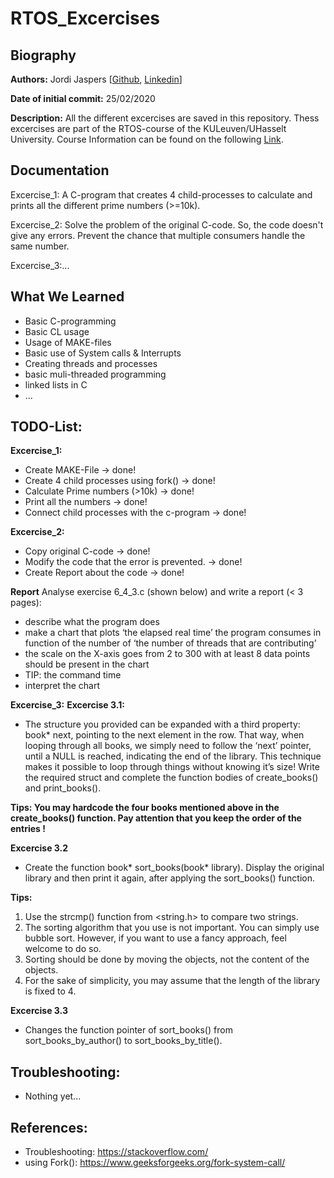 # RTOS_Excercises

## Biography  
**Authors:**
Jordi Jaspers [[Github](https://github.com/Jordi-Jaspers "Github Page"), [Linkedin](https://www.linkedin.com/in/jordi-jaspers/ "Linkedin Page")] 
  
**Date of initial commit:** 
25/02/2020  

**Description:**
All the different excercises are saved in this repository. Thess excercises are part of the RTOS-course of the KULeuven/UHasselt University. Course Information can be found on the following [Link](https://uhintra03.uhasselt.be/studiegidswww/opleidingsonderdeel.aspx?a=2019&i=4082&n=4&t=01 "ECTS Page"). 

## Documentation  
Excercise_1: A C-program that creates 4 child-processes to calculate and prints all the different prime numbers (>=10k).
  
Excercise_2: Solve the problem of the original C-code. So, the code doesn't give any errors. Prevent the chance that multiple consumers handle the same number.
  
Excercise_3:...  
  
## What We Learned
 * Basic C-programming
 * Basic CL usage
 * Usage of MAKE-files
 * Basic use of System calls & Interrupts
 * Creating threads and processes
 * basic muli-threaded programming
 * linked lists in C
 * ...
  
## TODO-List:
**Excercise_1:**
-   Create MAKE-File -> done!
-   Create 4 child processes using fork() -> done!
-   Calculate Prime numbers (>10k) -> done!
-   Print all the numbers -> done!
-   Connect child processes with the c-program -> done!  
  
**Excercise_2:**
-   Copy original C-code -> done!
-   Modify the code that the error is prevented. -> done!
-   Create Report about the code -> done!

**Report**
Analyse exercise 6_4_3.c (shown below) and write a report (< 3 pages):
* describe what the program does
* make a chart that plots ‘the elapsed real time’ the program consumes in function of the number of ‘the number of threads that are contributing’
* the scale on the X-axis goes from 2 to 300 with at least 8 data points should be present in the chart
* TIP: the command time
* interpret the chart

**Excercise_3:**
**Excercise 3.1:**
* The structure you provided can be expanded with a third property: book* next, pointing to the next element in the row. That way, when looping through all books, we simply need to follow the ‘next’ pointer, until a NULL is reached, indicating the end of the library. This technique makes it possible to loop through things without knowing it’s size! Write the required struct and complete the function bodies of create_books() and print_books().
  
**Tips: You may hardcode the four books mentioned above in the create_books() function. Pay attention that you keep the order of the entries !**
  
**Excercise 3.2**
* Create the function book* sort_books(book* library). Display the original library and then print it again, after applying the sort_books() function.

**Tips:**
1. Use the strcmp() function from <string.h> to compare two strings.
2. The sorting algorithm that you use is not important. You can simply use bubble sort. However, if you want to use a fancy approach, feel welcome to do so.
3. Sorting should be done by moving the objects, not the content of the objects.
4. For the sake of simplicity, you may assume that the length of the library is fixed to 4.

**Excercise 3.3**
* Changes the function pointer of sort_books() from sort_books_by_author() to sort_books_by_title().

## Troubleshooting:   
-   Nothing yet...  

## References:  
 * Troubleshooting: <https://stackoverflow.com/>
 * using Fork(): <https://www.geeksforgeeks.org/fork-system-call/>